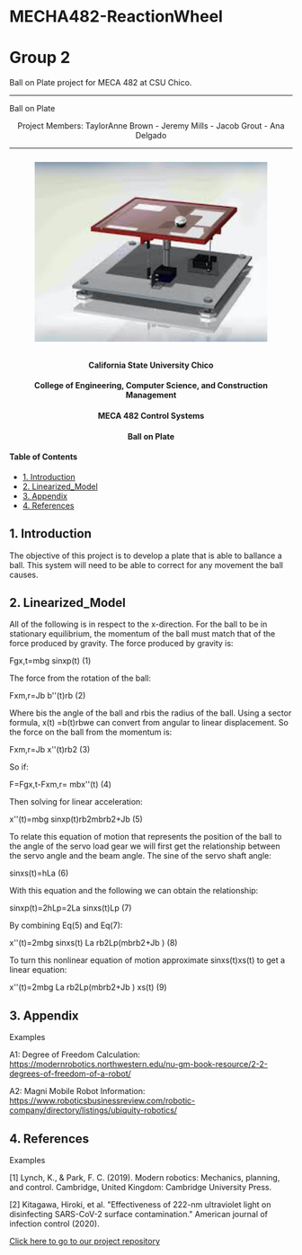 # MECHA482-ReactionWheel
# Group 2
Ball on Plate project for MECA 482 at CSU Chico.


-------------------------------------------------------------------------------------

Ball on Plate

<p align = "center">
Project Members:
TaylorAnne Brown - 
Jeremy Mills -
Jacob Grout -
Ana Delgado
      </p> 

-------------------------------------------------------------------------------------


<p align = "center">
  <img src = "photos/imageexample.jpg" height = "320px" style="margin:10px 10px">
</p>



<center>
   <h4> California State University Chico</h4>
   <h4> College of Engineering, Computer Science, and Construction Management</h4> 
   <h4> MECA 482 Control Systems</h4> 
   <h4> Ball on Plate</h4> 
</center>

#### Table of Contents
- [1. Introduction](#1-Introduction)
- [2. Linearized_Model](#2-Linearized_Model)
- [3. Appendix](#3-Appendix)
- [4. References](#4-References)

## 1. Introduction 
The objective of this project is to develop a plate that is able to ballance a ball. This system will need to be able to correct for any movement the ball causes. 

## 2. Linearized_Model

All of the following is in respect to the x-direction. For the ball to be in stationary equilibrium, the momentum of the ball must match that of the force produced by gravity. The force produced by gravity is:

Fgx,t=mbg sinxp(t)	(1)

The force from the rotation of the ball:

Fxm,r=Jb b''(t)rb (2)

Where bis the angle of the ball and rbis the radius of the ball. Using a sector formula, x(t) =b(t)rbwe can convert from angular to linear displacement. So the force on the ball from the momentum is:

Fxm,r=Jb x''(t)rb2 (3)

So if:

F=Fgx,t-Fxm,r= mbx''(t) (4)

Then solving for linear acceleration:

x''(t)=mbg sinxp(t)rb2mbrb2+Jb  (5)

To relate this equation of motion that represents the position of the ball to the angle of the servo load gear we will first get the relationship between the servo angle and the beam angle. The sine of the servo shaft angle:

sinxs(t)=hLa (6)

With this equation and the following we can obtain the relationship:

sinxp(t)=2hLp=2La sinxs(t)Lp (7)

By combining Eq(5) and Eq(7):

x''(t)=2mbg sinxs(t) La rb2Lp(mbrb2+Jb ) (8)

To turn this nonlinear equation of motion approximate sinxs(t)xs(t) to get a linear equation:

x''(t)=2mbg La rb2Lp(mbrb2+Jb ) xs(t) (9)


## 3. Appendix

Examples

A1: Degree of Freedom Calculation: 
https://modernrobotics.northwestern.edu/nu-gm-book-resource/2-2-degrees-of-freedom-of-a-robot/

A2: Magni Mobile Robot Information: 
https://www.roboticsbusinessreview.com/robotic-company/directory/listings/ubiquity-robotics/


## 4. References

Examples

[1] Lynch, K., &amp; Park, F. C. (2019). Modern robotics: Mechanics, planning, and control. Cambridge, United Kingdom: Cambridge University Press.

[2] Kitagawa, Hiroki, et al. "Effectiveness of 222-nm ultraviolet light on disinfecting SARS-CoV-2 surface contamination." American journal of infection control (2020).


<a href="https://github.com/janso2000/MECHA470_Mobile_Sanitation_Robot"> Click here to go to our project repository </a>
